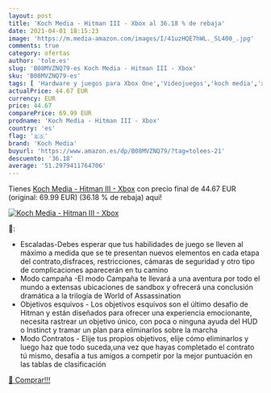 ```yaml
---
layout: post
title: 'Koch Media - Hitman III - Xbox al 36.18 % de rebaja'
date: 2021-04-01 18:15:23
image: 'https://m.media-amazon.com/images/I/41uzHQE7hWL._SL400_.jpg'
comments: true
category: ofertas
author: 'tole.es'
slug: 'B08MVZNQ79-es Koch Media - Hitman III - Xbox'
sku: 'B08MVZNQ79-es'
tags: [ 'Hardware y juegos para Xbox One','Videojuegos','koch media','xbox', ]
actualPrice: 44.67 EUR
currency: EUR
price: 44.67
comparePrice: 69.99 EUR
prodname: 'Koch Media - Hitman III - Xbox'
country: 'es'
flag: '🇪🇸'
brand: 'Koch Media'
buyurl: 'https://www.amazon.es/dp/B08MVZNQ79/?tag=tolees-21'
descuento: '36.18'
average: '51.2979411764706'
---
```


Tienes [Koch Media - Hitman III - Xbox](https://www.amazon.es/dp/B08MVZNQ79/?tag=tolees-21) con precio final de  44.67 EUR (original: 69.99 EUR) (36.18 %  de rebaja) aqui!

[![Koch Media - Hitman III - Xbox](https://m.media-amazon.com/images/I/41uzHQE7hWL._SL400_.jpg)](https://www.amazon.es/dp/B08MVZNQ79/?tag=tolees-21)

🔎:

- Escaladas-Debes esperar que tus habilidades de juego se lleven al máximo a medida que se te presentan nuevos elementos en cada etapa del contrato,disfraces, restricciones, cámaras de seguridad y otro tipo de complicaciones aparecerán en tu camino
- Modo campaña -El modo Campaña te llevará a una aventura por todo el mundo a extensas ubicaciones de sandbox y ofrecerá una conclusión dramática a la trilogía de World of Assassination
- Objetivos esquivos - Los objetivos esquivos son el último desafío de Hitman y están diseñados para ofrecer una experiencia emocionante, necesita rastrear un objetivo único, con poca o ninguna ayuda del HUD o Instinct y tramar un plan para eliminarlos sobre la marcha
- Modo Contratos - Elije tus propios objetivos, elije cómo eliminarlos y luego haz que todo suceda,una vez que hayas completado el contrato tú mismo, desafía a tus amigos a competir por la mejor puntuación en las tablas de clasificación

[🛒 Comprar!!!](https://www.amazon.es/dp/B08MVZNQ79/?tag=tolees-21)
